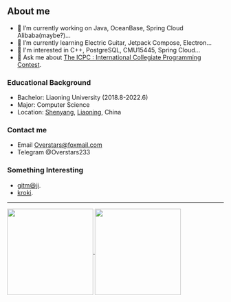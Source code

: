 ## About me

- 🔭 I’m currently working on Java, OceanBase, Spring Cloud Alibaba(maybe?)...
- 🌱 I’m currently learning Electric Guitar, Jetpack Compose, Electron...
- 🤩 I'm interested in C++, PostgreSQL, CMU15445, Spring Cloud...
- 💬 Ask me about [The ICPC : International Collegiate Programming Contest](https://icpc.global/).

<!--
**Overstars/Overstars** is a ✨ _special_ ✨ repository because its `README.md` (this file) appears on your GitHub profile.

Here are some ideas to get you started:

- 🔭 I’m currently working on ...
- 🌱 I’m currently learning ...
- 👯 I’m looking to collaborate on ...
- 🤔 I’m looking for help with ...
- 💬 Ask me about ...
- 📫 How to reach me: ...
- 😄 Pronouns: ...
- ⚡ Fun fact: ...
-->

### Educational Background

- Bachelor: Liaoning University (2018.8-2022.6)
- Major: Computer Science
- Location: [ Shenyang](https://en.wikipedia.org/wiki/Shenyang), [Liaoning](https://en.wikipedia.org/wiki/Liaoning), China

### Contact me

- Email [Overstars@foxmail.com](mailto:Overstars@foxmail.com)
- Telegram @Overstars233

### Something Interesting

- [gitm😆ji](https://gitmoji.dev).
- [kroki](https://kroki.io/#try).

---

<a href="https://github.com/anuraghazra/github-readme-stats">
  <img height=200 align="center" src="https://github-readme-stats.vercel.app/api?username=Overstars&show_icons=true&theme=radical" />
</a>
<a href="https://github.com/anuraghazra/convoychat">
  <img height=200 align="center" src="https://github-readme-stats.vercel.app/api/top-langs?username=Overstars&langs_count=10&theme=radical&layout=compact&card_width=320" />
</a>

